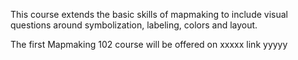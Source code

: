 This course extends the basic skills of mapmaking to include visual questions around symbolization, labeling, colors and layout. 

The first Mapmaking 102 course will be offered on xxxxx link yyyyy